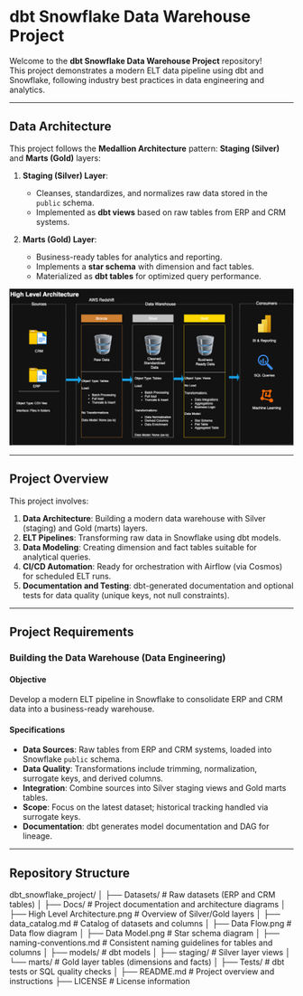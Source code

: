 # dbt Snowflake Data Warehouse Project

Welcome to the **dbt Snowflake Data Warehouse Project** repository!  
This project demonstrates a modern ELT data pipeline using dbt and Snowflake, following industry best practices in data engineering and analytics. 

---

## Data Architecture

This project follows the **Medallion Architecture** pattern: **Staging (Silver)** and **Marts (Gold)** layers:

1. **Staging (Silver) Layer**:  
   - Cleanses, standardizes, and normalizes raw data stored in the `public` schema.  
   - Implemented as **dbt views** based on raw tables from ERP and CRM systems.

2. **Marts (Gold) Layer**:  
   - Business-ready tables for analytics and reporting.  
   - Implements a **star schema** with dimension and fact tables.  
   - Materialized as **dbt tables** for optimized query performance.

![High-Level Architecture](Docs/High%20Level%20Architecture.png)

---

## Project Overview

This project involves:

1. **Data Architecture**: Building a modern data warehouse with Silver (staging) and Gold (marts) layers.  
2. **ELT Pipelines**: Transforming raw data in Snowflake using dbt models.  
3. **Data Modeling**: Creating dimension and fact tables suitable for analytical queries.  
4. **CI/CD Automation**: Ready for orchestration with Airflow (via Cosmos) for scheduled ELT runs.  
5. **Documentation and Testing**: dbt-generated documentation and optional tests for data quality (unique keys, not null constraints).

---

## Project Requirements

### Building the Data Warehouse (Data Engineering)

#### Objective
Develop a modern ELT pipeline in Snowflake to consolidate ERP and CRM data into a business-ready warehouse.

#### Specifications
- **Data Sources**: Raw tables from ERP and CRM systems, loaded into Snowflake `public` schema.  
- **Data Quality**: Transformations include trimming, normalization, surrogate keys, and derived columns.  
- **Integration**: Combine sources into Silver staging views and Gold marts tables.  
- **Scope**: Focus on the latest dataset; historical tracking handled via surrogate keys.  
- **Documentation**: dbt generates model documentation and DAG for lineage.

---

## Repository Structure

dbt_snowflake_project/
│
├── Datasets/                       # Raw datasets (ERP and CRM tables)
│
├── Docs/                           # Project documentation and architecture diagrams
│   ├── High Level Architecture.png # Overview of Silver/Gold layers
│   ├── data_catalog.md             # Catalog of datasets and columns
│   ├── Data Flow.png               # Data flow diagram
│   ├── Data Model.png              # Star schema diagram
│   ├── naming-conventions.md       # Consistent naming guidelines for tables and columns
│
├── models/                         # dbt models
│   ├── staging/                     # Silver layer views
│   └── marts/                       # Gold layer tables (dimensions and facts)
│
├── Tests/                          # dbt tests or SQL quality checks
│
├── README.md                        # Project overview and instructions
├── LICENSE                          # License information
